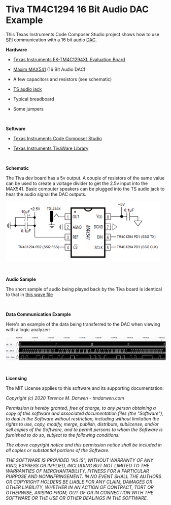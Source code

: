 Tiva TM4C1294 16 Bit Audio DAC Example
======================================

This Texas Instruments Code Composer Studio project shows how to use [SPI](https://en.wikipedia.org/wiki/Serial_Peripheral_Interface) communication with a 16 bit audio [DAC](https://en.wikipedia.org/wiki/Digital-to-analog_converter).
 

**Hardware**

-   [Texas Instruments EK-TM4C1294XL Evaluation Board](https://www.ti.com/tool/EK-TM4C1294XL)

-   [Maxim MAX541](https://www.maximintegrated.com/en/products/analog/data-converters/digital-to-analog-converters/MAX541.html) (16 Bit Audio DAC)

-   A few capacitors and resistors (see schematic)

-   [TS audio jack](https://en.wikipedia.org/wiki/Phone_connector_(audio))

-   Typical breadboard

-   Some jumpers


 


**Software**

-   [Texas Instruments Code Composer Studio](https://www.ti.com/tool/CCSTUDIO)

-   [Texas Instruments TivaWare Library](https://www.ti.com/tool/SW-TM4C)

 


**Schematic**

The Tiva dev board has a 5v output.  A couple of resistors of the same value can be used to create a voltage divider to get the 2.5v input into the MAX541.  Basic computer speakers can be plugged into the TS audio jack to hear the audio signal the DAC outputs.

![Tiva TM4C1294 MAX541 Schematic](Documentation/Max541Schematic.png)

 

**Audio Sample**

The short sample of audio being played back by the Tiva board is identical to that in [this wave file](Documentation/AudioSample.wav)

 

**Data Communication Example**

Here's an example of the data being transferred to the DAC when viewing with a logic analyzer:

![Tiva TM4C1294 MAX541 Logic Analyzer Example](Documentation/Max541LogicAnalyzerExample.png)


 

**Licensing**

The MIT License applies to this software and its supporting documentation:

*Copyright (c) 2020 Terence M. Darwen - tmdarwen.com*

*Permission is hereby granted, free of charge, to any person obtaining a copy of
this software and associated documentation files (the "Software"), to deal in
the Software without restriction, including without limitation the rights to
use, copy, modify, merge, publish, distribute, sublicense, and/or sell copies of
the Software, and to permit persons to whom the Software is furnished to do so,
subject to the following conditions:*

*The above copyright notice and this permission notice shall be included in all
copies or substantial portions of the Software.*

*THE SOFTWARE IS PROVIDED "AS IS", WITHOUT WARRANTY OF ANY KIND, EXPRESS OR
IMPLIED, INCLUDING BUT NOT LIMITED TO THE WARRANTIES OF MERCHANTABILITY, FITNESS
FOR A PARTICULAR PURPOSE AND NONINFRINGEMENT. IN NO EVENT SHALL THE AUTHORS OR
COPYRIGHT HOLDERS BE LIABLE FOR ANY CLAIM, DAMAGES OR OTHER LIABILITY, WHETHER
IN AN ACTION OF CONTRACT, TORT OR OTHERWISE, ARISING FROM, OUT OF OR IN
CONNECTION WITH THE SOFTWARE OR THE USE OR OTHER DEALINGS IN THE SOFTWARE.*
